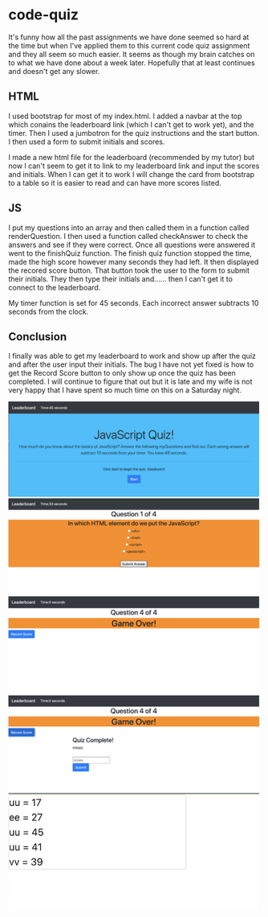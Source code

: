# code-quiz
It's funny how all the past assignments we have done seemed so hard at the time but when I've applied them to this current code quiz assignment and they all seem so much easier.  It seems as though my brain catches on to what we have done about a week later.  Hopefully that at least continues and doesn't get any slower.  

## HTML
I used bootstrap for most of my index.html.  I added a navbar at the top which conains the leaderboard link (which I can't get to work yet), and the timer.  Then I used a jumbotron for the quiz instructions and the start button.  I then used a form to submit initials and scores.  

I made a new html file for the leaderboard (recommended by my tutor) but now I can't seem to get it to link to my leaderboard link and input the scores and initials.  When I can get it to work I will change the card from bootstrap to a table so it is easier to read and can have more scores listed.  

## JS
I put my questions into an array and then called them in a function called renderQuestion.  I then used a function called checkAnswer to check the answers and see if they were correct.  Once all questions were answered it went to the finishQuiz function.  The finish quiz function stopped the time, made the high score however many seconds they had left.  It then displayed the recored score button.  That button took the user to the form to submit their initials.  They then type their initials and...... then I can't get it to connect to the leaderboard.  

My timer function is set for 45 seconds.  Each incorrect answer subtracts 10 seconds from the clock.  

## Conclusion
I finally was able to get my leaderboard to work and show up after the quiz and after the user input their initials.  The bug I have not yet fixed is how to get the Record Score button to only show up once the quiz has been completed.  I will continue to figure that out but it is late and my wife is not very happy that I have spent so much time on this on a Saturday night.  

<img alt="code-quiz" src="./assets/page1.jpeg" width="500">
<img alt="questions" src="./assets/page2.jpeg" width="500">
<img alt="gameover" src="./assets/page3.jpeg" width="500">
<img alt="initials" src="./assets/page4.jpeg" width="500">
<img alt="leaderboard" src="./assets/leaderboard.jpeg" width="500">

